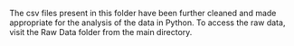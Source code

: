The csv files present in this folder have been further cleaned and made appropriate for the analysis of the data in Python. To access the raw data, visit the Raw Data folder from the main directory.
